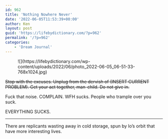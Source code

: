 ```yaml
---
id: 962
title: 'Nothing Nowhere Never'
date: '2022-06-05T11:53:39+00:00'
author: Ken
layout: post
guid: 'https://lifebydictionary.com/?p=962'
permalink: '/?p=962'
categories:
    - 'Dream Journal'
---
```


<figure class="wp-block-image size-large">![](https://lifebydictionary.com/wp-content/uploads/2022/06/photo_2022-06-05_06-51-33-768x1024.jpg)</figure><s>Stop with the excuses. Unplug from the dervish of (INSERT CURRENT PROBLEM). Get your act together, man-child. Do not give in.</s>

Fuck that noise. COMPLAIN. WFH sucks. People who trample over you suck.

EVERYTHING SUCKS.

- - - - - -

There are replicants wasting away in cold storage, spun by Io’s orbit that have more interesting lives.